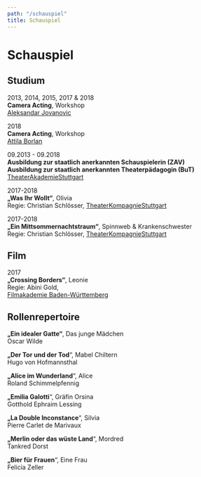 ```yaml
---
path: "/schauspiel"
title: Schauspiel
---
```


# Schauspiel

## Studium

2013, 2014, 2015, 2017 & 2018  
**Camera Acting**, Workshop  
[Aleksandar Jovanovic](http://aleksandarjovanovic.com/)

2018  
**Camera Acting**, Workshop  
[Attila Borlan](http://www.attila-borlan.de)

09.2013 - 09.2018  
**Ausbildung zur staatlich anerkannten Schauspielerin (ZAV)**  
**Ausbildung zur staatlich anerkannten Theaterpädagogin (BuT)**  
[TheaterAkademieStuttgart](https://www.theater-akademie-stuttgart.de)

2017-2018  
**„Was Ihr Wollt“**, Olivia  
Regie: Christian Schlösser, [TheaterKompagnieStuttgart](https://www.theater-akademie-stuttgart.de)

2017-2018  
**„Ein Mittsommernachtstraum“**, Spinnweb & Krankenschwester  
Regie: Christian Schlösser, [TheaterKompagnieStuttgart](https://www.theater-akademie-stuttgart.de)

## Film

2017  
**„Crossing Borders“**, Leonie  
Regie: Abini Gold,  
[Filmakademie Baden-Württemberg](https://www.filmakademie.de/)

## Rollenrepertoire

**„Ein idealer Gatte“**, Das junge Mädchen  
Oscar Wilde

**„Der Tor und der Tod**“, Mabel Chiltern  
Hugo von Hofmannsthal

**„Alice im Wunderland**“, Alice  
Roland Schimmelpfennig

**„Emilia Galotti**“, Gräfin Orsina  
Gotthold Ephraim Lessing

**„La Double Inconstance**“, Silvia  
Pierre Carlet de Marivaux

**„Merlin oder das wüste Land**“, Mordred  
Tankred Dorst

**„Bier für Frauen**“, Eine Frau  
Felicia Zeller
